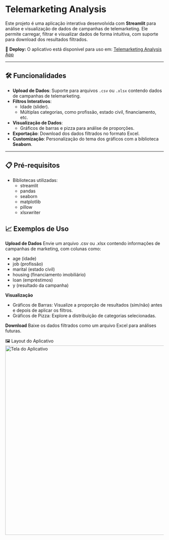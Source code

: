 # Telemarketing Analysis

Este projeto é uma aplicação interativa desenvolvida com **Streamlit** para análise e visualização de dados de campanhas de telemarketing. Ele permite carregar, filtrar e visualizar dados de forma intuitiva, com suporte para download dos resultados filtrados.

🚀 **Deploy:** O aplicativo está disponível para uso em: [Telemarketing Analysis App](https://appebac-ogf3rtbtelgzuny9anzmuz.streamlit.app/)

---

## 🛠 Funcionalidades

- **Upload de Dados**: Suporte para arquivos `.csv` ou `.xlsx` contendo dados de campanhas de telemarketing.
- **Filtros Interativos**:
  - Idade (slider).
  - Múltiplas categorias, como profissão, estado civil, financiamento, etc.
- **Visualização de Dados**:
  - Gráficos de barras e pizza para análise de proporções.
- **Exportação**: Download dos dados filtrados no formato Excel.
- **Customização**: Personalização do tema dos gráficos com a biblioteca **Seaborn**.

---

## 📋 Pré-requisitos

- Bibliotecas utilizadas:
  - streamlit
  - pandas
  - seaborn
  - matplotlib
  - pillow
  - xlsxwriter

## 📈 Exemplos de Uso
**Upload de Dados**
Envie um arquivo .csv ou .xlsx contendo informações de campanhas de marketing, com colunas como:

- age (idade)
- job (profissão)
- marital (estado civil)
- housing (financiamento imobiliário)
- loan (empréstimos)
- y (resultado da campanha)

**Visualização**
- Gráficos de Barras: Visualize a proporção de resultados (sim/não) antes e depois de aplicar os filtros.
- Gráficos de Pizza: Explore a distribuição de categorias selecionadas.

**Download**
Baixe os dados filtrados como um arquivo Excel para análises futuras.

🖼 Layout do Aplicativo
<img src="https://user-images.githubusercontent.com/exemplo/layout.png" alt="Tela do Aplicativo" width="600">
